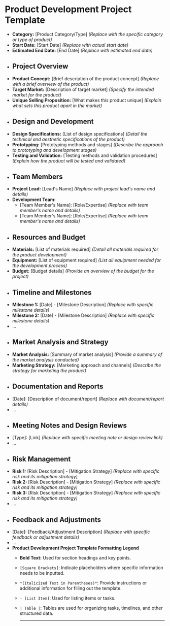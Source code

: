# Product Development Project Template
- **Category:** [Product Category/Type] *(Replace with the specific category or type of product)*
- **Start Date:** [Start Date] *(Replace with actual start date)*
- **Estimated End Date:** [End Date] *(Replace with estimated end date)*
- ## Project Overview
- **Product Concept:** [Brief description of the product concept] *(Replace with a brief overview of the product)*
- **Target Market:** [Description of target market] *(Specify the intended market for the product)*
- **Unique Selling Proposition:** [What makes this product unique] *(Explain what sets this product apart in the market)*
- ## Design and Development
- **Design Specifications:** [List of design specifications] *(Detail the technical and aesthetic specifications of the product)*
- **Prototyping:** [Prototyping methods and stages] *(Describe the approach to prototyping and development stages)*
- **Testing and Validation:** [Testing methods and validation procedures] *(Explain how the product will be tested and validated)*
- ## Team Members
- **Project Lead:** [Lead's Name] *(Replace with project lead's name and details)*
- **Development Team:**
	- [Team Member's Name]: [Role/Expertise] *(Replace with team member's name and details)*
	- [Team Member's Name]: [Role/Expertise] *(Replace with team member's name and details)*
- ## Resources and Budget
- **Materials:** [List of materials required] *(Detail all materials required for the product development)*
- **Equipment:** [List of equipment required] *(List all equipment needed for the development process)*
- **Budget:** [Budget details] *(Provide an overview of the budget for the project)*
- ## Timeline and Milestones
- **Milestone 1:** [Date] - [Milestone Description] *(Replace with specific milestone details)*
- **Milestone 2:** [Date] - [Milestone Description] *(Replace with specific milestone details)*
- ...
- ## Market Analysis and Strategy
- **Market Analysis:** [Summary of market analysis] *(Provide a summary of the market analysis conducted)*
- **Marketing Strategy:** [Marketing approach and channels] *(Describe the strategy for marketing the product)*
- ## Documentation and Reports
- [Date]: [Description of document/report] *(Replace with document/report details)*
- ...
- ## Meeting Notes and Design Reviews
- [Type]: [Link] *(Replace with specific meeting note or design review link)*
- ...
- ## Risk Management
- **Risk 1:** [Risk Description] - [Mitigation Strategy] *(Replace with specific risk and its mitigation strategy)*
- **Risk 2:** [Risk Description] - [Mitigation Strategy] *(Replace with specific risk and its mitigation strategy)*
- **Risk 3:** [Risk Description] - [Mitigation Strategy] *(Replace with specific risk and its mitigation strategy)*
- ...
- ## Feedback and Adjustments
- [Date]: [Feedback/Adjustment Description] *(Replace with specific feedback or adjustment details)*
- ...
- **Product Development Project Template Formatting Legend**
	- **Bold Text:** Used for section headings and key points.
	- `[Square Brackets]`: Indicate placeholders where specific information needs to be inputted.
	- `*(Italicized Text in Parentheses)*`: Provide instructions or additional information for filling out the template.
	- `- [List Item]`: Used for listing items or tasks.
	- `| Table |`: Tables are used for organizing tasks, timelines, and other structured data.
	  
	  ---
